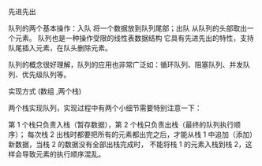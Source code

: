 先进先出

队列的两个基本操作：入队 将一个数据放到队列尾部；出队 从队列的头部取出一个元素。
队列也是一种操作受限的线性表数据结构 它具有先进先出的特性，支持队尾插入元素，在队头删除元素。

队列的概念很好理解，队列的应用也非常广泛如：循环队列、阻塞队列、并发队列、优先级队列等。

实现方式
(数组 ,两个栈)

两个栈实现队列，实现过程中有两个小细节需要特别注意一下：

第 1 个栈只负责入栈（暂存数据），第 2 个栈只负责出栈（最终的队列执行顺序）；
每次栈 2 出栈时都要把所有的元素都出完之后，才能从栈 1 中追加（添加）新数据，当栈 2 的数据没有全部出栈完成时，
不能将栈 1 的元素入栈到栈 2，这样会导致元素的执行顺序混乱。